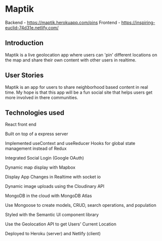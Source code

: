 # Maptik
Backend - https://maptik.herokuapp.com/pins   Frontend - https://inspiring-euclid-74d31e.netlify.com/

## Introduction

Maptik is a live geolocation app where users can 'pin' different locations on the map and share their own content with other users in realtime.

## User Stories
Maptik is an app for users to share neighborhood based content in real time. My hope is that this app will be a fun social site that helps users get more involved in there communities.

## Technologies used
React front end 

Built on top of a express server 

Implemented useContext and useReducer Hooks for global state management instead of Redux

Integrated Social Login (Google OAuth)
 
Dynamic map display with Mapbox 

Display App Changes in Realtime with socket io

Dynamic image uploads using the Cloudinary API

MongoDB in the cloud with MongoDB Atlas

Use Mongoose to create models, CRUD, search operations, and population

Styled with the Semantic UI component library

Use the Geolocation API to get Users' Current Location

Deployed to Heroku (server) and Netlify (client)

